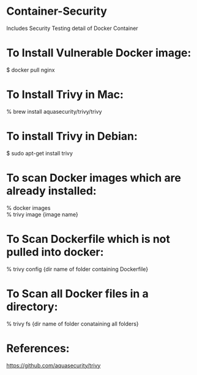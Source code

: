# Container-Security
Includes Security Testing detail of Docker Container

# To Install Vulnerable Docker image:
$ docker pull nginx

# To Install Trivy in Mac:
% brew install aquasecurity/trivy/trivy

# To install Trivy in Debian:
$ sudo apt-get install trivy

# To scan Docker images which are already installed:
% docker images<br/>
% trivy image {image name}

# To Scan Dockerfile which is not pulled into docker:
% trivy config {dir name of folder containing Dockerfile}

# To Scan all Docker files in a directory:
% trivy fs {dir name of folder conataining all folders}

# References:
https://github.com/aquasecurity/trivy

